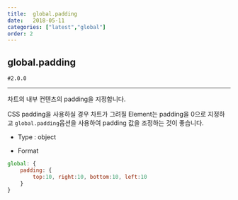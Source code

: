 ```yaml
---
title:  global.padding
date:   2018-05-11
categories: ["latest","global"]
order: 2
---
```


## global.padding

`#2.0.0`

---

차트의 내부 컨텐츠의 padding을 지정합니다.

CSS padding을 사용하실 경우 차트가 그려질 Element는 padding을 0으로 지정하고 `global.padding`옵션을 사용하여 padding 값을 조정하는 것이 좋습니다.

* Type : object

* Format
```javascript
global: {
    padding: { 
        top:10, right:10, bottom:10, left:10
    }
}
```
